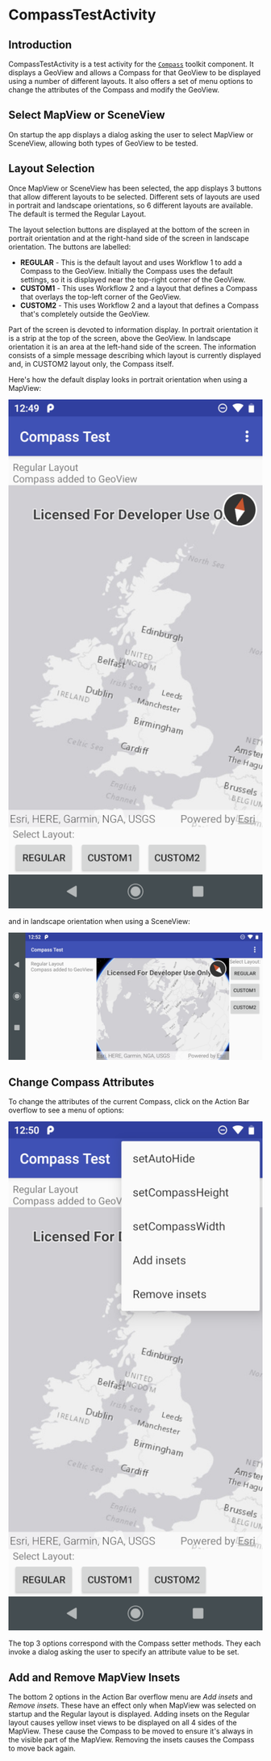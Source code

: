 # CompassTestActivity

## Introduction

CompassTestActivity is a test activity for the [`Compass`](./readme.md) toolkit component. It displays a GeoView and allows a Compass for that GeoView to be displayed using a number of different layouts. It also offers a set of menu options to change the attributes of the Compass and modify the GeoView.

## Select MapView or SceneView

On startup the app displays a dialog asking the user to select MapView or SceneView, allowing both types of GeoView to be tested.

## Layout Selection

Once MapView or SceneView has been selected, the app displays 3 buttons that allow different layouts to be selected. Different sets of layouts are used in portrait and landscape orientations, so 6 different layouts are available. The default is termed the Regular Layout.

The layout selection buttons are displayed at the bottom of the screen in portrait orientation and at the right-hand side of the screen in landscape orientation. The buttons are labelled:

* **REGULAR** - This is the default layout and uses Workflow 1 to add a Compass to the GeoView. Initially the Compass uses the default settings, so it is displayed near the top-right corner of the GeoView.
* **CUSTOM1** - This uses Workflow 2 and a layout that defines a Compass that overlays the top-left corner of the GeoView.
* **CUSTOM2** - This uses Workflow 2 and a layout that defines a Compass that's completely outside the GeoView.

Part of the screen is devoted to information display. In portrait orientation it is a strip at the top of the screen, above the GeoView. In landscape orientation it is an area at the left-hand side of the screen. The information consists of a simple message describing which layout is currently displayed and, in CUSTOM2 layout only, the Compass itself.

Here's how the default display looks in portrait orientation when using a MapView:

![CompassTestPortrait](./Images/CompassTestPortrait.png)

and in landscape orientation when using a SceneView:

![CompassTestLandscape](./Images/CompassTestLandscape.png)

## Change Compass Attributes

To change the attributes of the current Compass, click on the Action Bar overflow to see a menu of options:

![CompassTestMenuOptions](./Images/CompassTestMenuOptions.png)

The top 3 options correspond with the Compass setter methods. They each invoke a dialog asking the user to specify an attribute value to be set.

## Add and Remove MapView Insets

The bottom 2 options in the Action Bar overflow menu are *Add insets* and *Remove insets*. These have an effect only when MapView was selected on startup and the Regular layout is displayed. Adding insets on the Regular layout causes yellow inset views to be displayed on all 4 sides of the MapView. These cause the Compass to be moved to ensure it's always in the visible part of the MapView. Removing the insets causes the Compass to move back again.
